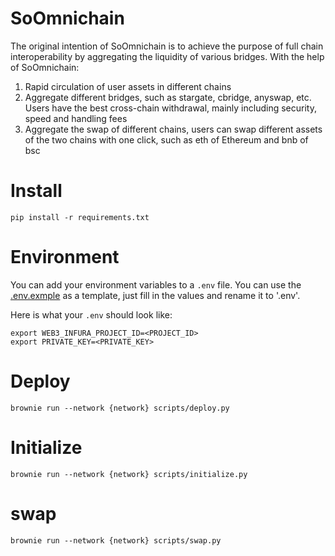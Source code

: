 # SoOmnichain

The original intention of SoOmnichain is to achieve the purpose of full chain interoperability by aggregating the liquidity of various bridges. With the help of SoOmnichain:
1. Rapid circulation of user assets in different chains
2. Aggregate different bridges, such as stargate, cbridge, anyswap, etc. Users have the best cross-chain withdrawal, mainly including security, speed and handling fees
3. Aggregate the swap of different chains, users can swap different assets of the two chains with one click, such as eth of Ethereum and bnb of bsc

# Install

~~~shell
pip install -r requirements.txt
~~~

# Environment

You can add your environment variables to a `.env` file. You can use the [.env.exmple](./.env.example) as a template, just fill in the values and rename it to '.env'. 

Here is what your `.env` should look like:
```shell
export WEB3_INFURA_PROJECT_ID=<PROJECT_ID>
export PRIVATE_KEY=<PRIVATE_KEY>
```

# Deploy

~~~shell
brownie run --network {network} scripts/deploy.py
~~~

# Initialize

~~~shell
brownie run --network {network} scripts/initialize.py
~~~

# swap

~~~
brownie run --network {network} scripts/swap.py
~~~



